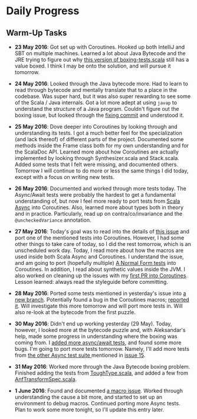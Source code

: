 # Daily Progress

## Warm-Up Tasks 
- **23 May 2016**: Got set up with Coroutines. Hooked up both IntelliJ and SBT on multiple machines. Learned a lot about Java Bytecode and the JRE trying to figure out why [this version of boxing-tests.scala](https://github.com/storm-enroute/coroutines/blob/487e58d0cc2b85e0b4253d1b7baf70bb01c11241/src/test/scala/org/coroutines/boxing-tests.scala) still has a value boxed. I think I may be onto the solution, and will pursue it tomorrow. 

- **24 May 2016**: Looked through the Java bytecode more. Had to learn to read through bytecode and mentally translate that to a place in the codebase. Was super hard, but it was also super rewarding to see some of the Scala / Java internals. Got a lot more adept at using `javap` to understand the structure of a Java program. Couldn't figure out the boxing issue, but looked through the [fixing commit](https://github.com/storm-enroute/coroutines/commit/008db410f07d28b4e0d05e9169be7e5289468793) and understood it.

- **25 May 2016**: Dove deeper into Coroutines by looking through and understanding its tests. I got a much better feel for the specialization (and lack thereof) of different parts of the project. Documented some methods inside the Frame class both for my own understanding and for the ScalaDoc API. Learned more about how Coroutines are actually implemented by looking through Synthesizer.scala and Stack.scala. Added some tests that I felt were missing, and documented others. Tomorrow I will continue to do more or less the same things I did today, except with a focus on writing new tests.

- **26 May 2016**: Documented and worked through more tests today. The Async/Await tests were probably the hardest to get a fundamental understanding of, but now I feel more ready to port tests from [Scala Async](https://github.com/scala/async) into Coroutines. Also, learned more about types both in theory and in practice. Particularly, read up on contra/co/invariance and the `@uncheckedVariance` annotation.
 
- **27 May 2016**: Today's goal was to read into the details of [this issue](https://github.com/storm-enroute/coroutines/issues/15) and port one of the mentioned tests into Coroutines. However, I had some other things to take care of today, so I did the rest tomorrow, which is an unscheduled work day. Today, I read more about how the macros are used inside both Scala Async and Coroutines. I understand the issue, and am going to port (hopefully multiple) [A Normal Form tests](https://github.com/scala/async/blob/master/src/test/scala/scala/async/run/anf/AnfTransformSpec.scala) into Coroutines. In addition, I read about synthetic values inside the JVM. I also worked on cleaning up the issues with my [first PR into Coroutines](https://github.com/storm-enroute/coroutines/pull/18). Lesson learned: always read the styleguide before committing. 

- **28 May 2016**: Ported some tests mentioned in yesterday's issue into [a new branch](https://github.com/smithjessk/coroutines/tree/add-async-tests). Potentially found a bug in the Coroutines macros; [reported it](https://github.com/storm-enroute/coroutines/issues/19). Will investigate this more tomorrow and will port more tests in. Will also re-look at the bytecode from the first puzzle.

- **30 May 2016**: Didn't end up working yesterday (29 May). Today, however, I looked more at the bytecode puzzle and, with Aleksandar's help, made some progress in understanding where the boxing was coming from. I [added more async/await tests](https://github.com/smithjessk/coroutines/commit/7b62eddcae33f2f88ef6140ab08383f4b6832774), and found some more bugs. I'm going to port more tests tomorrow. Namely, I'll add more tests from [the other Async test suite ](https://github.com/smithjessk/coroutines/commit/7b62eddcae33f2f88ef6140ab08383f4b6832774) mentioned in [issue 15](https://github.com/storm-enroute/coroutines/issues/15). 

- **31 May 2016**: Worked more through the Java Bytecode boxing problem. Finished adding the tests from [ToughType.scala](https://github.com/scala/async/blob/master/src/test/scala/scala/async/run/toughtype/ToughType.scala), and added a few from [AnfTransformSpec.scala](https://github.com/scala/async/blob/master/src/test/scala/scala/async/run/anf/AnfTransformSpec.scala). 

- **1 June 2016**: Found and documented [a macro issue](https://github.com/storm-enroute/coroutines/issues/20). Worked through understanding the cause a bit more, and started to set up an environment to debug macros. Continued porting more Async tests. Plan to work some more tonight, so I'll update this entry later.
